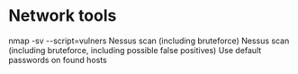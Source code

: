 # Network tools
nmap -sv --script=vulners
Nessus scan (including bruteforce)
Nessus scan (including bruteforce, including possible false positives)
Use default passwords on found hosts

